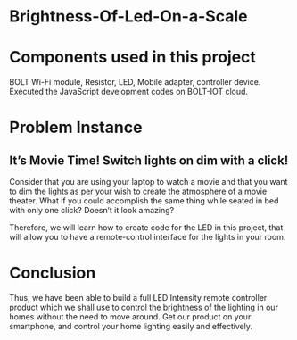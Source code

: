 # Brightness-Of-Led-On-a-Scale

# Components used in this project
BOLT Wi-Fi module, Resistor, LED, Mobile adapter, controller device. 
Executed the JavaScript development codes on BOLT-IOT cloud.

# Problem Instance
## It’s Movie Time! Switch lights on dim with a click!
Consider that you are using your laptop to watch a movie and that you want to dim the lights as per your wish to create the atmosphere of a movie theater. What if you could accomplish the same thing while seated in bed with only one click? Doesn’t it look amazing?

Therefore, we will learn how to create code for the LED in this project, that will allow you to have a remote-control interface for the lights in your room.

# Conclusion
Thus, we have been able to build a full LED Intensity remote controller product which we shall use to control the brightness of the lighting in our homes without the need to move around. Get our product on your smartphone, and control your home lighting easily and effectively. 
